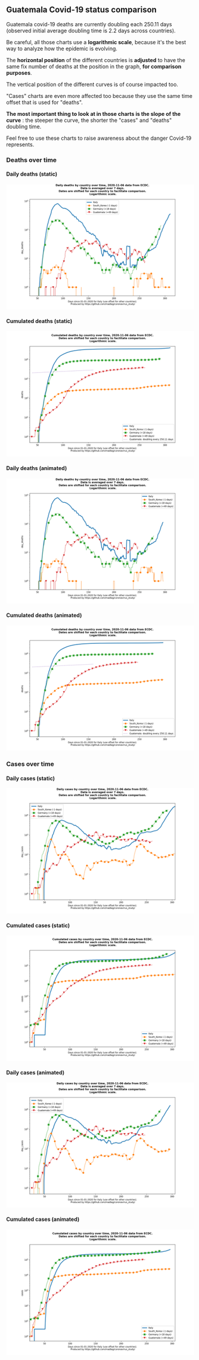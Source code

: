 ## Guatemala Covid-19 status comparison 

Guatemala covid-19 deaths are currently doubling each 250.11 days (observed initial average doubling time is 2.2 days across countries).



Be careful, all those charts use a **logarithmic scale**, because it's the best way to analyze how the epidemic is evolving.
 
The **horizontal position** of the different countries is **adjusted** to have the same fix number of deaths at the position in the graph, **for comparison purposes**.

The vertical position of the different curves is of course impacted too.

"Cases" charts are even more affected too because they use the same time offset that is used for "deaths".

**The most important thing to look at in those charts is the slope of the curve** : the steeper the curve, the shorter the "cases" and "deaths" doubling time.

Feel free to use these charts to raise awareness about the danger Covid-19 represents. 


 
### Deaths over time
 
#### Daily deaths (static)
![Guatemala covid-19 daily deaths static chart](https://raw.githubusercontent.com/madlag/coronavirus_study/master/notebooks/graphs/2020-11-06/countries/Guatemala/2020-11-06_Guatemala_day_deaths.png "Guatemala covid-19 day_deaths static chart")   
 
#### Cumulated deaths (static)
![Guatemala covid-19 cumulated deaths static chart](https://raw.githubusercontent.com/madlag/coronavirus_study/master/notebooks/graphs/2020-11-06/countries/Guatemala/2020-11-06_Guatemala_deaths.png "Guatemala covid-19 deaths static chart")   
 
#### Daily deaths (animated)
![Guatemala covid-19 daily deaths animated chart](https://raw.githubusercontent.com/madlag/coronavirus_study/master/notebooks/graphs/2020-11-06/countries/Guatemala/2020-11-06_Guatemala_day_deaths.gif "Guatemala covid-19 day_deaths animated chart")   
 
#### Cumulated deaths (animated)
![Guatemala covid-19 cumulated deaths animated chart](https://raw.githubusercontent.com/madlag/coronavirus_study/master/notebooks/graphs/2020-11-06/countries/Guatemala/2020-11-06_Guatemala_deaths.gif "Guatemala covid-19 deaths animated chart")   

 
### Cases over time
 
#### Daily cases (static)
![Guatemala covid-19 daily cases static chart](https://raw.githubusercontent.com/madlag/coronavirus_study/master/notebooks/graphs/2020-11-06/countries/Guatemala/2020-11-06_Guatemala_day_cases.png "Guatemala covid-19 day_cases static chart")   
 
#### Cumulated cases (static)
![Guatemala covid-19 cumulated cases static chart](https://raw.githubusercontent.com/madlag/coronavirus_study/master/notebooks/graphs/2020-11-06/countries/Guatemala/2020-11-06_Guatemala_cases.png "Guatemala covid-19 cases static chart")   
 
#### Daily cases (animated)
![Guatemala covid-19 daily cases animated chart](https://raw.githubusercontent.com/madlag/coronavirus_study/master/notebooks/graphs/2020-11-06/countries/Guatemala/2020-11-06_Guatemala_day_cases.gif "Guatemala covid-19 day_cases animated chart")   
 
#### Cumulated cases (animated)
![Guatemala covid-19 cumulated cases animated chart](https://raw.githubusercontent.com/madlag/coronavirus_study/master/notebooks/graphs/2020-11-06/countries/Guatemala/2020-11-06_Guatemala_cases.gif "Guatemala covid-19 cases animated chart")   

